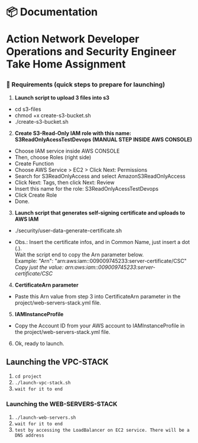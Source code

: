 <h1 align="left">
  📦 Documentation
  <p>Action Network Developer Operations and Security Engineer Take Home Assignment</p>
</h1>

### 🔽 Requirements (quick steps to prepare for launching)

1. **Launch script to upload 3 files into s3**  
- cd s3-files    
- chmod +x create-s3-bucket.sh      
- ./create-s3-bucket.sh    

2. **Create S3-Read-Only IAM role with this name: S3ReadOnlyAcessTestDevops (MANUAL STEP INSIDE AWS CONSOLE)**  
- Choose IAM service inside AWS CONSOLE  
- Then, choose Roles (right side)  
- Create Function  
- Choose AWS Service > EC2 > Click Next: Permissions   
- Search for S3ReadOnlyAccess and select AmazonS3ReadOnlyAccess  
- Click Next: Tags, then click Next: Review   
- Insert this name for the role: S3ReadOnlyAcessTestDevops  
- Click Create Role  
- Done.  

3. **Launch script that generates self-signing certificate and uploads to AWS IAM**

- ./security/user-data-generate-certificate.sh  

- Obs.: Insert the certificate infos, and in Common Name, just insert a dot (.).  
Wait the script end to copy the Arn parameter below.  
  Example: "Arn": "arn:aws:iam::009009745233:server-certificate/CSC"  
*Copy just the value: arn:aws:iam::009009745233:server-certificate/CSC*

4. **CertificateArn parameter**
- Paste this Arn value from step 3 into CertificateArn parameter in the project/web-servers-stack.yml file.  

5. **IAMInstanceProfile**
- Copy the Account ID from your AWS account to IAMInstanceProfile in the project/web-servers-stack.yml file.  

6. Ok, ready to launch.

## Launching the VPC-STACK

1. ``cd project``
2. ``./launch-vpc-stack.sh``
3. ``wait for it to end``

### Launching the WEB-SERVERS-STACK

1. ``./launch-web-servers.sh``
2. ``wait for it to end``
3. ``test by accessing the LoadBalancer on EC2 service. There will be a DNS address``